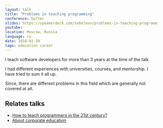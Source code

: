 ```yaml
---
layout: talk
title: "Problems in teaching programming"
conference: Softer
slides: https://speakerdeck.com/sobolevn/problems-in-teaching-programming
youtube:
location: Moscow, Russia
language: ru
date: 2018-01-30
tags: education career
---
```


I teach software developers for more than 3 years at the time of the talk.

I had different experiences with universities, courses, and mentorship.
I have tried to sum it all up.

Since, there are different problems in this field
which are generally not covered at all.


## Relates talks

- [How to teach programmers in the 21st century?](https://sobolevn.me/talks/knowledge-conf-2019)
- [About corporate education](https://sobolevn.me/talks/teamlead-spb-meetup-2019)
